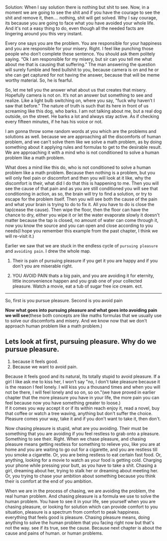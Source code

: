 Solution:
When I say solution there is nothing but shit to see. Now, in a moment we are going to see the shit and if you have the courage to see the shit and remove it, then.... nothing, shit will get solved. Why I say courage, its because you are going to face what you have avoided your whole life. And it's not a easy thing to do, even though all the needed facts are lingering around you this very instant.

Every one says you are the problem. You are responsible for your happiness and you are responsible for your misery. Right. I feel like punching those people who don’t complete these sentence. You should ask them politely saying. “Ok I am responsible for my misery, but sir can you tell me what about me that is causing that suffering.” The man answering the question will surely fumble and feed bullshit to you, because camera is on and he or she can get captured for not having the answer, because that will be meme worthy material. So, he is fearful. 

So, let me tell you the answer what about us that creates that misery. Hopefully camera is not on. It’s not an answer but something to see and realize. Like a light bulb switching on, where you say, "fuck why haven’t I saw that before." The nature of truth is such that its here in front of us screaming like this dog, who barks. I am not talking about me, but a real dog outside, on the street. He barks a lot and always stay active. As if checking every fifteen minutes, if he has his voice or not.

I am gonna throw some random words at you which are the problems and solutions as well. because we are approaching all the discomforts of human problem, and we can't solve them like we solve a math problem, as by doing something about it applying rules and formulas to get to the desirable result. We are approaching it with a mind who is not conditioned to solve a human problem like a math problem.

What does a mind like this do, who is not conditioned to solve a human problem like a math problem. Because then nothing is a problem, but you will only feel pain or discomfort and then you will look at it like, why the discomfort is their, what did I do that this is happening to me. Then you will see the cause of that pain and as you are still conditioned you will see that conditioning in action, as so, the brain will try to find a solution, or try to escape for the problem itself. Then you will see both the cause of the pain and what your brain is trying to do to fix it. All you have to do is close the tap(cease the cause). Then wipe the floor, then the floor can have the chance to dry, either you wipe it or let the water evaporate slowly it doesn't matter because the tap is closed, no amount of water can come through it, now you know the source and you can open and close according to you needs(I hope you remember this example from the past chapter, I think we will re-visit it.)

Earlier we saw that we are stuck in the endless cycle of `pursuing pleasure` and `avoiding pain`. I drew the whole map.
1. Their is pain of pursuing pleasure if you get it you are happy and if you don't you are miserable right.

2. YOU AVOID PAIN thats a big pain, and you are avoiding it for eternity, little inconvenience happen and you grab one of your collected pleasure. Watch a movie, eat a tub of sugar free ice cream. ect.
---

So, first is you pursue pleasure. 
Second is you avoid pain

**Now what goes into pursuing pleasure and what goes into avoiding pain we will see**(these both concepts are like maths formulas that we usually use to solve our discomforts and misery. And we know now that we don't approach human problem like a math problem.)

## Lets look at first, pursuing pleasure. Why do we pursue pleasure. 
1. because it feels good.
2. Because we want to avoid pain.

Because it feels good and its natural, Its totally stupid to avoid pleasure. If a girl I like ask me to kiss her, I won’t say "no, I don't take pleasure because it is the reason I feel lonely. I will kiss you a thousand times and when you will not be there, I will feel lonely and so on, so on."(we have proved in earlier chapter that the more pleasure you have in your life, the more pain you can feel because now you have something greater to loose.)   
 If it comes you way accept it or if its within reach enjoy it, read a novel, buy that coffee or watch a tree waving, anything but don't suffer the choice. Pleasure comes your way, take it and if you don't want to take it, then don't.

Now chasing pleasure is stupid, what are you avoiding. Their must be something that you are avoiding if you feel restless to grab onto a pleasure. Something to see their. Right. 
When we chase pleasure, and chasing pleasure means getting restless for something to relieve you, like you are at home and you are waiting to go out for a cigarette, and you are restless till you smoke a cigarette. Or, you are being restless to eat certain fast food. Or, anything, looking for a movie to watch as your food is getting cold. Charging your phone while pressing your butt, as you have to take a shit. Chasing a girl, dreaming about her, trying to stalk her or dreaming about meeting her. Or, you trying to chase your ambition about something because you think their is comfort at the end of you ambition.
   
When we are in the process of chasing, we are avoiding the problem, the real human problem. And chasing pleasure is a formula we use to solve the human problem. You have to see it in your life, see yourself when you are chasing pleasure, or looking for solution which can provide comfort to you situation, pleasure is a spectrum from comfort to peak happiness. everything that feels good is pleasure.
Chasing pleasure means, doing anything to solve the human problem that you facing right now but that's not the way. see if its true, see the cause. 
Because next chapter is about the cause and pains of human. or human problems.
 